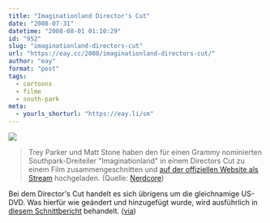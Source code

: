 ```yaml
---
title: "Imaginationland Director's Cut"
date: "2008-07-31"
datetime: "2008-08-01 01:10:29"
id: "952"
slug: "imaginationland-directors-cut"
url: "https://eay.cc/2008/imaginationland-directors-cut/"
author: "eay"
format: "post"
tags:
  - cartoons
  - filme
  - south-park
meta:
  - yourls_shorturl: "https://eay.li/sm"
---
```


![](/uploads/2008/imaginationland.jpg)

> Trey Parker und Matt Stone haben den für einen Grammy nominierten Southpark-Dreiteiler "Imaginationland" in einem Directors Cut zu einem Film zusammengeschnitten und [auf der offiziellen Website als Stream](http://www.southparkstudios.com/episodes/imaginationland_movie/) hochgeladen. (Quelle: [Nerdcore](http://www.nerdcore.de/wp/2008/07/31/south-parks-%E2%80%9Eimaginationland%E2%80%9C-als-directors-cut-online/))

Bei dem Director's Cut handelt es sich übrigens um die gleichnamige US-DVD. Was hierfür wie geändert und hinzugefügt wurde, wird ausführlich in [diesem Schnittbericht](http://www.schnittberichte.com/schnittbericht.php?ID=4955) behandelt. ([via](http://www.planearium.de/wordpress/?p=164))
